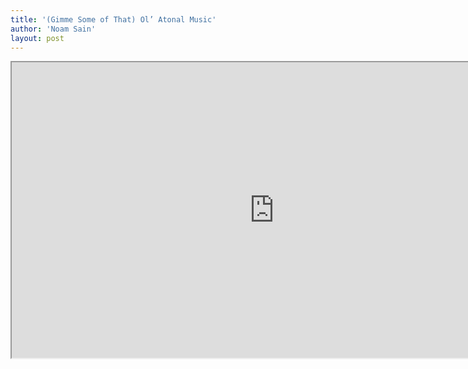 ```yaml
---
title: '(Gimme Some of That) Ol’ Atonal Music'
author: 'Noam Sain'
layout: post
---
```


<iframe allowfullscreen="" height="473" src="https://www.youtube.com/embed/gzodB0Sp6ZI?feature=oembed" title="(Gimme Some of That) Ol' Atonal Music - Merle Hazard feat. Alison Brown" width="840"></iframe>
